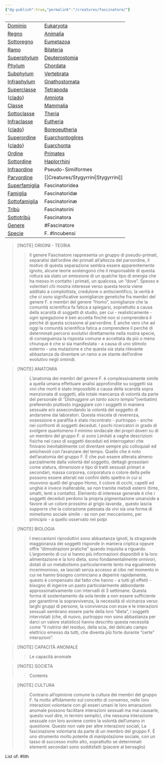 ```yaml
---
{"dg-publish":true,"permalink":"/creatures/fascinatore/"}
---
```




|                                                                                                        |                                                                                       |
| ------------------------------------------------------------------------------------------------------ | ------------------------------------------------------------------------------------- |
| [Dominio](https://it.wikipedia.org/wiki/Dominio_(biologia) "Dominio (biologia)")                       | [Eukaryota](https://it.wikipedia.org/wiki/Eukaryota "Eukaryota")                      |
| [Regno](https://it.wikipedia.org/wiki/Regno_(biologia) "Regno (biologia)")                             | [Animalia](https://it.wikipedia.org/wiki/Animalia "Animalia")                         |
| [Sottoregno](https://it.wikipedia.org/wiki/Sottoregno "Sottoregno")                                    | [Eumetazoa](https://it.wikipedia.org/wiki/Eumetazoa "Eumetazoa")                      |
| [Ramo](https://it.wikipedia.org/wiki/Ramo "Ramo")                                                      | [Bilateria](https://it.wikipedia.org/wiki/Bilateria "Bilateria")                      |
| [Superphylum](https://it.wikipedia.org/wiki/Superphylum "Superphylum")                                 | [Deuterostomia](https://it.wikipedia.org/wiki/Deuterostomia "Deuterostomia")          |
| [Phylum](https://it.wikipedia.org/wiki/Phylum "Phylum")                                                | [Chordata](https://it.wikipedia.org/wiki/Chordata "Chordata")                         |
| [Subphylum](https://it.wikipedia.org/wiki/Subphylum "Subphylum")                                       | [Vertebrata](https://it.wikipedia.org/wiki/Vertebrata "Vertebrata")                   |
| [Infraphylum](https://it.wikipedia.org/wiki/Infraphylum "Infraphylum")                                 | [Gnathostomata](https://it.wikipedia.org/wiki/Gnathostomata "Gnathostomata")          |
| [Superclasse](https://it.wikipedia.org/wiki/Superclasse_(tassonomia) "Superclasse (tassonomia)")       | [Tetrapoda](https://it.wikipedia.org/wiki/Tetrapoda "Tetrapoda")                      |
| ([clado](https://it.wikipedia.org/wiki/Clado "Clado"))                                                 | [Amniota](https://it.wikipedia.org/wiki/Amniota "Amniota")                            |
| [Classe](https://it.wikipedia.org/wiki/Classe_(tassonomia) "Classe (tassonomia)")                      | [Mammalia](https://it.wikipedia.org/wiki/Mammalia "Mammalia")                         |
| [Sottoclasse](https://it.wikipedia.org/wiki/Sottoclasse_(tassonomia) "Sottoclasse (tassonomia)")       | [Theria](https://it.wikipedia.org/wiki/Theria "Theria")                               |
| [Infraclasse](https://it.wikipedia.org/wiki/Infraclasse "Infraclasse")                                 | [Eutheria](https://it.wikipedia.org/wiki/Eutheria "Eutheria")                         |
| ([clado](https://it.wikipedia.org/wiki/Clado "Clado"))                                                 | [Boreoeutheria](https://it.wikipedia.org/wiki/Boreoeutheria "Boreoeutheria")          |
| [Superordine](https://it.wikipedia.org/wiki/Superordine "Superordine")                                 | [Euarchontoglires](https://it.wikipedia.org/wiki/Euarchontoglires "Euarchontoglires") |
| ([clado](https://it.wikipedia.org/wiki/Clado "Clado"))                                                 | [Euarchonta](https://it.wikipedia.org/wiki/Euarchonta "Euarchonta")                   |
| [Ordine](https://it.wikipedia.org/wiki/Ordine_(tassonomia) "Ordine (tassonomia)")                      | [Primates](https://it.wikipedia.org/wiki/Primates "Primates")                         |
| [Sottordine](https://it.wikipedia.org/wiki/Sottordine "Sottordine")                                    | [Haplorrhini](https://it.wikipedia.org/wiki/Haplorrhini "Haplorrhini")                |
| [Infraordine](https://it.wikipedia.org/wiki/Infraordine "Infraordine")                                 | Pseudo-Simiiformes                                                                    |
| [Parvordine](https://it.wikipedia.org/wiki/Parvordine "Parvordine")                                    | [[Creatures/Stygyrrini\|Stygyrrini]]                                                                        |
| [Superfamiglia](https://it.wikipedia.org/wiki/Superfamiglia_(tassonomia) "Superfamiglia (tassonomia)") | Fascinatoridea                                                                        |
| [Famiglia](https://it.wikipedia.org/wiki/Famiglia_(tassonomia) "Famiglia (tassonomia)")                | Fascinatoridæ                                                                         |
| [Sottofamiglia](https://it.wikipedia.org/wiki/Sottofamiglia "Sottofamiglia")                           | Fascinatorinæ                                                                         |
| [Tribù](https://it.wikipedia.org/wiki/Trib%C3%B9_(tassonomia) "Tribù (tassonomia)")                    | Fascinatorini                                                                         |
| [Sottotribù](https://it.wikipedia.org/wiki/Sottotrib%C3%B9 "Sottotribù")                               | Fascinatora                                                                           |
| [Genere](https://it.wikipedia.org/wiki/Genere_(tassonomia) "Genere (tassonomia)")                      | #Fascinatore                                                                          |
| [Specie](https://it.wikipedia.org/wiki/Specie "Specie")                                                | F. #Incubensi                                                                         |


> [!NOTE] ORIGINI - TEORIA
>> Il genere Fascinatore rappresenta un gruppo di pseudo-primati, separatisi dall’ordine dei primati all’altezza del parvordine, il motivo di questa separazione sembra essere apparentemente ignoto, alcune teorie sostengono che il responsabile di questa rottura sia stato un emissione di un qualche tipo di energia che ha messo in contatto i primati, un qualcosa, un “dove”.
>> Spesso e volentieri chi mostra interesse verso questa teoria viene additato a complottista, credulone o antiscientifico, la verità è che ci sono significative somiglianze genetiche fra membri del genere F. e membri del genere “Homo”, somiglianze che la comunità scientifica fa fatica a spiegarsi, soprattutto a causa della scarsità di soggetti di studio, per cui - realisticamente -  ogni spiegazione è ben accetta finchè non si comprenderà il perché di questa scissione al parvordine.
>> È anche vero che ad oggi la comunità scientifica fatica a comprendere il perchè di determinati percorsi evolutivi direttamente nella nostra specie, di conseguenza la risposta comune e accettata da più o meno chiunque è che si sia manifestata - a causa di uno stimolo esterno - una mutazione e che questa sia stata rilevante abbastanza da diventare un ramo a se stante dell’ordine evolutivo negli ominidi.

> [!NOTE] ANATOMIA
>> L’anatomia dei membri del genere F. è complessivamente simile a quella umana effettuare analisi approfondite su soggetti sia vivi che morti è stato impossibile a causa della scarsità sopra menzionata di soggetti, alla totale mancanza di volontà da parte del personale di *“Distruggere un tanto sacro tempio”*(verbatim) preferendo piuttosto ingaggiare con i soggetti in maniera sessuale e/o assecondando la volontà del soggetto di andarsene dai laboratori.
>>Questa miscela di reverenza, ossessione e parafilia è stato riscontrato - purtroppo - anche nei confronti di soggetti deceduti.
>>I pochi ricercatori in grado di svolgere quantomeno il minimo sindacale dei propri doveri su di un membro del gruppo F. si sono Limitati a vaghe descrizioni fisiche nel caso di soggetti deceduti ed interrogatori che finivano inevitabilmente col diventare sempre più colloquiali ed amichevoli con l’avanzare del tempo.
>>Quello che è noto dell’anatomia del gruppo F. È che può essere alterata almeno parzialmente dalla volontà del soggetto, dettagli grossolani come statura, dimensioni e tipo di tratti sessuali primari e secondari, massa corporea, corporatura o colore della pelle possono essere alterati nei confini dello spettro in cui si muovono quelli del gruppo Homo, il colore di occhi, capelli ed unghie è invece inalterabile, se non tramite metodi esterni (tinte, smalti, lenti a contatto).
>>Elemento di interesse generale è che i soggetti deceduti perdono la propria pigmentazione umanoide a favore di un colore prossimo al grigio lavanda , questo lascia supporre che la colorazione palesata da vivi sia una forma di mimetismo sociale simile - se non per meccanismo, per principio - a quello osservato nei polpi



> [!NOTE] BIOLOGIA
>>I meccanismi riproduttivi sono abbastanza ignoti, la stragrande maggioranza dei soggetti risponde in maniera criptica oppure offre “dimostrazioni pratiche” quando inquisita a riguardo.
>>L’argomento di cui si hanno più informazioni disponibili è la loro alimentazione e la loro dieta, sono fondamentalmente onnivori, dotati di un metabolismo particolarmente lento ma egualmente incerimonioso, se lasciati senza accesso al cibo nel momento in cui ne hanno bisogno cominciano a deperire rapidamente, questo è compensato dal fatto che hanno - a tutti gli effetti - bisogno di ingerire un pasto particolarmente abbondante approssimativamente con intervalli di 3 settimane.
>>Questa forma di sostentamento da sola tende a non essere sufficiente per garantirne la sopravvivenza, la necessità di vicinanza verso larghi gruppi di persone, la convivenza con esse e le interazioni sessuali sembrano essere parte della loro “dieta”, i soggetti intervistati (che, di nuovo, purtroppo non sono abbastanza per darci un valore statistico) hanno descritto questa necessità come “Il nutrirsi del residuo, della scia, del delicato campo elettrico emesso da tutti, che diventa più forte durante “certe” interazioni”.

> [!NOTE] CAPACITÀ ANOMALE
>> Le capacità anomale 

> [!NOTE] SOCIETA
> > Contents

> [!NOTE] CULTURA
>> Contrario all’opinione comune la cultura dei membri del gruppo F. fa molto affidamento sul concetto di consenso, nelle loro interazioni volontarie con gli esseri umani le loro emanazioni anomale possono facilitare interazioni sessuali ma mai causarle, questo vuol dire, in termini semplici, che nessuna interazione sessuale con loro avviene contro la volontà dell’umano in questione.
>> Questo non vale per altre interazioni sociali, La fascinazione volontaria da parte di un membro del gruppo F. È uno strumento molto potente di manipolazione sociale, con un tasso di successo molto alto, soprattutto se determinati elementi secondari sono soddisfatti (piacere al bersaglio)


List of:
#lith 